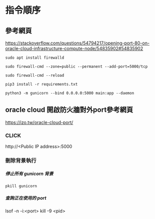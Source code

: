 # 指令順序

## 參考網頁
https://stackoverflow.com/questions/54794217/opening-port-80-on-oracle-cloud-infrastructure-compute-node/54835902#54835902

```
sudo apt install firewalld
```

```
sudo firewall-cmd --zone=public --permanent --add-port=5000/tcp
```

```
sudo firewall-cmd --reload
```

```
pip3 install -r requirements.txt
```

```
python3 -m gunicorn --bind 0.0.0.0:5000 main:app --daemon
```

## oracle cloud 開啟防火牆對外port參考網頁

https://izo.tw/oracle-cloud-port/

### CLICK

http://\<Public IP address>:5000

### 刪除背景執行 

##### 停止所有 gunicorn 背景

```
pkill gunicorn
```

##### 查詢正在使用的 port
lsof -n -i:\<port>
kill -9 \<pid>